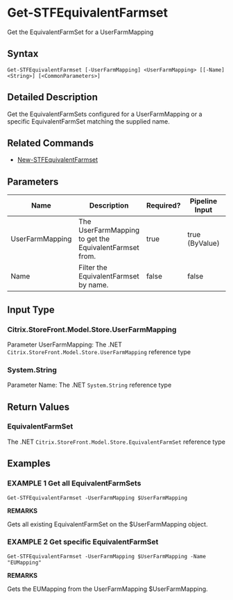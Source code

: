 ﻿# Get-STFEquivalentFarmset

Get the EquivalentFarmSet for a UserFarmMapping

## Syntax

```
Get-STFEquivalentFarmset [-UserFarmMapping] <UserFarmMapping> [[-Name] <String>] [<CommonParameters>]
```

## Detailed Description

Get the EquivalentFarmSets configured for a UserFarmMapping or a specific EquivalentFarmSet matching the supplied name.

## Related Commands

* [New-STFEquivalentFarmset](New-STFEquivalentFarmset.md)

## Parameters

| Name   | Description | Required? | Pipeline Input | Default Value |
| --- | --- | --- | --- | --- |
|UserFarmMapping|The UserFarmMapping to get the EquivalentFarmset from.|true|true (ByValue)| |
|Name|Filter the EquivalentFarmset by name.|false|false| |

## Input Type

### Citrix.StoreFront.Model.Store.UserFarmMapping

Parameter UserFarmMapping: The .NET `Citrix.StoreFront.Model.Store.UserFarmMapping` reference type

### System.String

Parameter Name: The .NET `System.String` reference type

## Return Values

### EquivalentFarmSet

The .NET `Citrix.StoreFront.Model.Store.EquivalentFarmSet` reference type

## Examples

### EXAMPLE 1 Get all EquivalentFarmSets

```
Get-STFEquivalentFarmset -UserFarmMapping $UserFarmMapping
```

**REMARKS**

Gets all existing EquivalentFarmSet on the $UserFarmMapping object.

### EXAMPLE 2 Get specific EquivalentFarmSet

```
Get-STFEquivalentFarmset -UserFarmMapping $UserFarmMapping -Name "EUMapping"
```

**REMARKS**

Gets the EUMapping from the UserFarmMapping $UserFarmMapping.
